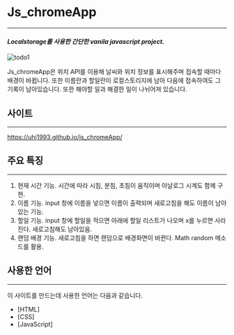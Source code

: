 #  Js_chromeApp
---
#### _Localstorage를 사용한 간단한 vanila javascript project._
![todo1](https://user-images.githubusercontent.com/72803184/109382630-f9b36800-7924-11eb-84e1-4ccabfb6b4c5.gif)


Js_chromeApp은 위치 API를 이용해 날씨와 위치 정보를 표시해주며 접속할 때마다 배경이 바뀝니다.
또한 이름란과 할일란이 로컬스토리지에 남아 다음에 접속하여도 그 기록이 남아있습니다.
또한 해야할 일과 해결한 일이 나뉘어져 있습니다.


## 사이트
---
https://uhj1993.github.io/js_chromeApp/

## 주요 특징
---

1. 현재 시간 기능. 시간에 따라 시침, 분침, 초침이 움직이며 아날로그 시계도 함께 구현.
2. 이름 기능. input 창에 이름을 넣으면 이름이 출력되며 새로고침을 해도 이름이 남아있는 기능.
3. 할일 기능. input 창에 할일을 적으면 아래에 할일 리스트가 나오며 x를 누르면 사라진다. 새로고침해도 남아있음.
4. 랜덤 배경 기능. 새로고침을 하면 랜덤으로 배경화면이 바뀐다. Math random 메소드를 활용.

## 사용한 언어
---
이 사이트를 만드는데 사용한 언어는 다음과 같습니다.

- [HTML]
- [CSS] 
- [JavaScript] 


